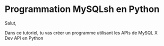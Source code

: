 # Programmation MySQLsh en Python

Salut, 

Dans ce tutoriel, tu vas créer un programme utilisant les APIs de MySQL X Dev API en Python
